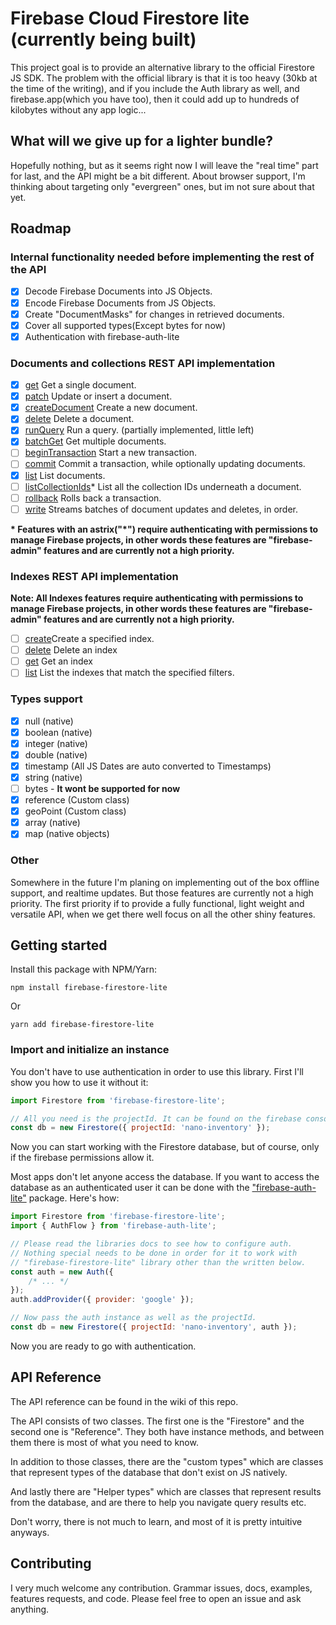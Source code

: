 # Firebase Cloud Firestore lite (currently being built)

This project goal is to provide an alternative library to the official Firestore JS SDK.
The problem with the official library is that it is too heavy (30kb at the time of the writing),
and if you include the Auth library as well, and firebase.app(which you have too), then it could add up to hundreds
of kilobytes without any app logic...

## What will we give up for a lighter bundle?

Hopefully nothing, but as it seems right now I will leave the "real time" part for last, and the API might be a bit different.
About browser support, I'm thinking about targeting only "evergreen" ones, but im not sure about that yet.

## Roadmap

### Internal functionality needed before implementing the rest of the API

- [x] Decode Firebase Documents into JS Objects.
- [x] Encode Firebase Documents from JS Objects.
- [x] Create "DocumentMasks" for changes in retrieved documents.
- [x] Cover all supported types(Except bytes for now)
- [x] Authentication with firebase-auth-lite

### Documents and collections REST API implementation

- [x] [get](https://firebase.google.com/docs/firestore/reference/rest/v1beta1/projects.databases.documents/get) Get a single document.
- [x] [patch](https://firebase.google.com/docs/firestore/reference/rest/v1beta1/projects.databases.documents/patch) Update or insert a document.
- [x] [createDocument](https://firebase.google.com/docs/firestore/reference/rest/v1beta1/projects.databases.documents/createDocument) Create a new document.
- [x] [delete](https://firebase.google.com/docs/firestore/reference/rest/v1beta1/projects.databases.documents/delete) Delete a document.
- [x] [runQuery](https://firebase.google.com/docs/firestore/reference/rest/v1beta1/projects.databases.documents/runQuery) Run a query. (partially implemented, little left)
- [x] [batchGet](https://firebase.google.com/docs/firestore/reference/rest/v1beta1/projects.databases.documents/batchGet) Get multiple documents.
- [ ] [beginTransaction](https://firebase.google.com/docs/firestore/reference/rest/v1beta1/projects.databases.documents/beginTransaction) Start a new transaction.
- [ ] [commit](https://firebase.google.com/docs/firestore/reference/rest/v1beta1/projects.databases.documents/commit) Commit a transaction, while optionally updating documents.
- [x] [list](https://firebase.google.com/docs/firestore/reference/rest/v1beta1/projects.databases.documents/list) List documents.
- [ ] [listCollectionIds](https://firebase.google.com/docs/firestore/reference/rest/v1beta1/projects.databases.documents/listCollectionIds)\* List all the collection IDs underneath a document.
- [ ] [rollback](https://firebase.google.com/docs/firestore/reference/rest/v1beta1/projects.databases.documents/rollback) Rolls back a transaction.
- [ ] [write](https://firebase.google.com/docs/firestore/reference/rest/v1beta1/projects.databases.documents/write) Streams batches of document updates and deletes, in order.

**\* Features with an astrix("\*") require authenticating with permissions to manage Firebase projects, in other words these features are "firebase-admin" features and are currently not a high priority.**

### Indexes REST API implementation

**Note: All Indexes features require authenticating with permissions to manage Firebase projects, in other words these features are "firebase-admin" features and are currently not a high priority.**

- [ ] [create](https://firebase.google.com/docs/firestore/reference/rest/v1beta1/projects.databases.indexes/create)Create a specified index.
- [ ] [delete](https://firebase.google.com/docs/firestore/reference/rest/v1beta1/projects.databases.indexes/delete) Delete an index
- [ ] [get](https://firebase.google.com/docs/firestore/reference/rest/v1beta1/projects.databases.indexes/get) Get an index
- [ ] [list](https://firebase.google.com/docs/firestore/reference/rest/v1beta1/projects.databases.indexes/list) List the indexes that match the specified filters.

### Types support

- [x] null (native)
- [x] boolean (native)
- [x] integer (native)
- [x] double (native)
- [x] timestamp (All JS Dates are auto converted to Timestamps)
- [x] string (native)
- [ ] bytes - **It wont be supported for now**
- [x] reference (Custom class)
- [x] geoPoint (Custom class)
- [x] array (native)
- [x] map (native objects)

### Other

Somewhere in the future I'm planing on implementing out of the box offline support, and realtime updates. But those features are currently not a high priority. The first priority if to provide a fully functional, light weight and versatile API, when we get there well focus on all the other shiny features.

## Getting started

Install this package with NPM/Yarn:

```
npm install firebase-firestore-lite
```

Or

```
yarn add firebase-firestore-lite
```

### Import and initialize an instance

You don't have to use authentication in order to use this library.
First I'll show you how to use it without it:

```js
import Firestore from 'firebase-firestore-lite';

// All you need is the projectId. It can be found on the firebase console and in the firebase config.
const db = new Firestore({ projectId: 'nano-inventory' });
```

Now you can start working with the Firestore database, but of course, only if the firebase permissions allow it.

Most apps don't let anyone access the database. If you want to access the database as an authenticated user it can be done with the ["firebase-auth-lite"](https://github.com/samuelgozi/firebase-auth-lite) package. Here's how:

```js
import Firestore from 'firebase-firestore-lite';
import { AuthFlow } from 'firebase-auth-lite';

// Please read the libraries docs to see how to configure auth.
// Nothing special needs to be done in order for it to work with
// "firebase-firestore-lite" library other than the written below.
const auth = new Auth({
	/* ... */
});
auth.addProvider({ provider: 'google' });

// Now pass the auth instance as well as the projectId.
const db = new Firestore({ projectId: 'nano-inventory', auth });
```

Now you are ready to go with authentication.

## API Reference

The API reference can be found in the wiki of this repo.

The API consists of two classes. The first one is the "Firestore" and the second one is "Reference". They both have instance methods, and between them there is most of what you need to know.

In addition to those classes, there are the "custom types" which are classes that represent types of the database that don't exist on JS natively.

And lastly there are "Helper types" which are classes that represent results from the database, and are there to help you navigate query results etc.

Don't worry, there is not much to learn, and most of it is pretty intuitive anyways.

## Contributing

I very much welcome any contribution. Grammar issues, docs, examples, features requests, and code. Please feel free to open an issue and ask anything.
